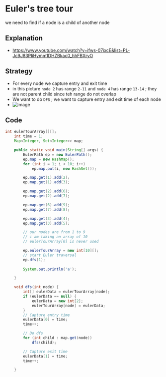 # Euler's tree tour
we need to find if a node is a child of another node 

## Explanation
-  https://www.youtube.com/watch?v=ifws-07jxcE&list=PL-Jc9J83PIiHymm1DHZBkac0_hhFBXryO

## Strategy 
- For every node we capture entry and exit time 
-  in this picture `node 2` has range `2-11` and `node 4` has range `13-14` ; they are not parent child since teh range do not overlap
- We want to do `DFS` ; we want to capture entry and exit time of each node
- ![image](https://user-images.githubusercontent.com/8110582/180497685-c81cf955-b553-46e7-92d2-1419dabf4841.png)


## Code
````java
int eulerTourArray[][];
	int time = 1;
	Map<Integer, Set<Integer>> map;

	public static void main(String[] args) {
		EulerPath ep = new EulerPath();
		ep.map = new HashMap();
		for (int i = 1; i < 10; i++)
			ep.map.put(i, new HashSet());

		ep.map.get(1).add(2);
		ep.map.get(1).add(3);

		ep.map.get(2).add(6);
		ep.map.get(2).add(7);

		ep.map.get(6).add(9);
		ep.map.get(7).add(8);

		ep.map.get(3).add(4);
		ep.map.get(3).add(5);

		// our nodes are from 1 to 9
		// i am taking an array of 10
		// eulerTourArray[0] is never used

		ep.eulerTourArray = new int[10][];
		// start Euler traversal
		ep.dfs(1);
		
		System.out.println('a');

	}

	void dfs(int node) {
		int[] eulerData = eulerTourArray[node];
		if (eulerData == null) {
			eulerData = new int[2];
			eulerTourArray[node] = eulerData;
		}
		// Capture entry time
		eulerData[0] = time;
		time++;

		// Do dfs
		for (int child : map.get(node))
			dfs(child);

		// Capture exit time
		eulerData[1] = time;
		time++;

	}
````
